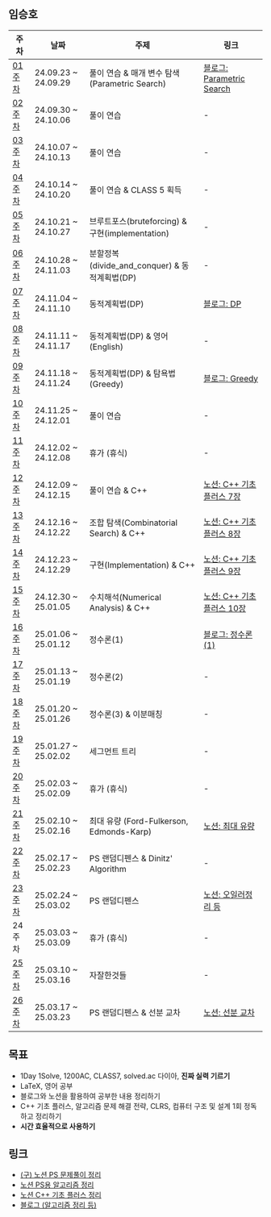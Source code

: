 ## 임승호

| 주차 | 날짜 | 주제 | 링크 |
|--|--|--|--|
| [01주차](https://github.com/pknu-wap/M-TIL/blob/main/YIM2UL2ET/Week01.md) | 24.09.23 ~ 24.09.29 | 풀이 연습 & 매개 변수 탐색 (Parametric Search) | [블로그: Parametric Search](https://yim2ul2et.github.io/posts/%EC%9D%B4%EB%B6%84%ED%83%90%EC%83%89%EA%B3%BC-%EB%A7%A4%EA%B0%9C%EB%B3%80%EC%88%98%ED%83%90%EC%83%89/) |
| [02주차](https://github.com/pknu-wap/M-TIL/blob/main/YIM2UL2ET/Week02.md) | 24.09.30 ~ 24.10.06 | 풀이 연습 | - |
| [03주차](https://github.com/pknu-wap/M-TIL/blob/main/YIM2UL2ET/Week03.md) | 24.10.07 ~ 24.10.13 | 풀이 연습 | - |
| [04주차](https://github.com/pknu-wap/M-TIL/blob/main/YIM2UL2ET/Week04.md) | 24.10.14 ~ 24.10.20 | 풀이 연습 & CLASS 5 획득 | - |
| [05주차](https://github.com/pknu-wap/M-TIL/blob/main/YIM2UL2ET/Week05.md) | 24.10.21 ~ 24.10.27 | 브루트포스(bruteforcing) & 구현(implementation) | - |
| [06주차](https://github.com/pknu-wap/M-TIL/blob/main/YIM2UL2ET/Week06.md) | 24.10.28 ~ 24.11.03 | 분할정복(divide_and_conquer) & 동적계획법(DP) | - |
| [07주차](https://github.com/pknu-wap/M-TIL/blob/main/YIM2UL2ET/Week07.md) | 24.11.04 ~ 24.11.10 | 동적계획법(DP) | [블로그: DP](https://yim2ul2et.github.io/posts/%EB%8F%99%EC%A0%81%EA%B3%84%ED%9A%8D%EB%B2%95/) |
| [08주차](https://github.com/pknu-wap/M-TIL/blob/main/YIM2UL2ET/Week08.md) | 24.11.11 ~ 24.11.17 | 동적계획법(DP) & 영어(English) | - |
| [09주차](https://github.com/pknu-wap/M-TIL/blob/main/YIM2UL2ET/Week09.md) | 24.11.18 ~ 24.11.24 | 동적계획법(DP) & 탐욕법(Greedy) | [블로그: Greedy](https://yim2ul2et.github.io/posts/%EA%B7%B8%EB%A6%AC%EB%94%94/) |
| [10주차](https://github.com/pknu-wap/M-TIL/blob/main/YIM2UL2ET/Week10.md) | 24.11.25 ~ 24.12.01 | 풀이 연습 | - |
| [11주차](https://github.com/pknu-wap/M-TIL/blob/main/YIM2UL2ET/Week11.md) | 24.12.02 ~ 24.12.08 | 휴가 (휴식) | - |
| [12주차](https://github.com/pknu-wap/M-TIL/blob/main/YIM2UL2ET/Week12.md) | 24.12.09 ~ 24.12.15 | 풀이 연습 & C++ | [노션: C++ 기초 플러스 7장](https://berry-fisher-f89.notion.site/7-C-15a326d21c2c80fd9dfed86f3fd82347?pvs=4) |
| [13주차](https://github.com/pknu-wap/M-TIL/blob/main/YIM2UL2ET/Week13.md) | 24.12.16 ~ 24.12.22 | 조합 탐색(Combinatorial Search) & C++ | [노션: C++ 기초 플러스 8장](https://berry-fisher-f89.notion.site/8-15c326d21c2c80f59d9bd6b311531a93?pvs=4) |
| [14주차](https://github.com/pknu-wap/M-TIL/blob/main/YIM2UL2ET/Week14.md) | 24.12.23 ~ 24.12.29 | 구현(Implementation) & C++ | [노션: C++ 기초 플러스 9장](https://berry-fisher-f89.notion.site/9-163326d21c2c8096b466de5f1ac36d63?pvs=4) |
| [15주차](https://github.com/pknu-wap/M-TIL/blob/main/YIM2UL2ET/Week15.md) | 24.12.30 ~ 25.01.05 | 수치해석(Numerical Analysis) & C++ | [노션: C++ 기초 플러스 10장](https://berry-fisher-f89.notion.site/10-168326d21c2c80f694fbe2663ceaaff8?pvs=4) |
| [16주차](https://github.com/pknu-wap/M-TIL/blob/main/YIM2UL2ET/Week16.md) | 25.01.06 ~ 25.01.12 | 정수론(1) | [블로그: 정수론(1)](https://yim2ul2et.github.io/posts/%EC%A0%95%EC%88%98%EB%A1%A01/) |
| [17주차](https://github.com/pknu-wap/M-TIL/blob/main/YIM2UL2ET/Week17.md) | 25.01.13 ~ 25.01.19 | 정수론(2) | - |
| [18주차](https://github.com/pknu-wap/M-TIL/blob/main/YIM2UL2ET/Week18.md) | 25.01.20 ~ 25.01.26 | 정수론(3) & 이분매칭 | - |
| [19주차](https://github.com/pknu-wap/M-TIL/blob/main/YIM2UL2ET/Week19.md) | 25.01.27 ~ 25.02.02 | 세그먼트 트리 | - |
| [20주차](https://github.com/pknu-wap/M-TIL/blob/main/YIM2UL2ET/Week20.md) | 25.02.03 ~ 25.02.09 | 휴가 (휴식) | - |
| [21주차](https://github.com/pknu-wap/M-TIL/blob/main/YIM2UL2ET/Week21.md) | 25.02.10 ~ 25.02.16 | 최대 유량 (Ford-Fulkerson, Edmonds-Karp) | [노션: 최대 유량](https://berry-fisher-f89.notion.site/Maximum-Flow-18e326d21c2c8019ba1df05f7ffd9304?pvs=4) |
| [22주차](https://github.com/pknu-wap/M-TIL/blob/main/YIM2UL2ET/Week22.md) | 25.02.17 ~ 25.02.23 | PS 랜덤디펜스 & Dinitz' Algorithm | - |
| [23주차](https://github.com/pknu-wap/M-TIL/blob/main/YIM2UL2ET/Week23.md) | 25.02.24 ~ 25.03.02 | PS 랜덤디펜스 | [노션: 오일러정리 등](https://berry-fisher-f89.notion.site/1a5326d21c2c8061b8e4e096d0ac4f93?pvs=4) |
| 24주차 | 25.03.03 ~ 25.03.09 | 휴가 (휴식) | - |
| [25주차](https://github.com/pknu-wap/M-TIL/blob/main/YIM2UL2ET/Week25.md) | 25.03.10 ~ 25.03.16 | 자잘한것들 | - |
| [26주차](https://github.com/pknu-wap/M-TIL/blob/main/YIM2UL2ET/Week26.md) | 25.03.17 ~ 25.03.23 | PS 랜덤디펜스 & 선분 교차 | [노션: 선분 교차](https://berry-fisher-f89.notion.site/Intersection-Distance-1bc326d21c2c80aa922de42c0aa85506?pvs=4) |

## 목표
- 1Day 1Solve, 1200AC, CLASS7, solved.ac 다이아, **진짜 실력 기르기**
- LaTeX, 영어 공부
- 블로그와 노션을 활용하여 공부한 내용 정리하기
- C++ 기초 플러스, 알고리즘 문제 해결 전략, CLRS, 컴퓨터 구조 및 설계 1회 정독하고 정리하기
- **시간 효율적으로 사용하기**

## 링크
- [(구) 노션 PS 문제풀이 정리](https://berry-fisher-f89.notion.site/15d326d21c2c80b1aef9ccf5b525a68b?v=c8034750b12644c7a600e4bdacb823a0&pvs=4)
- [노션 PS용 알고리즘 정리](https://berry-fisher-f89.notion.site/PS-1ac326d21c2c80c6a662f0f406e48474?pvs=4)
- [노션 C++ 기초 플러스 정리](https://berry-fisher-f89.notion.site/15d326d21c2c80c4a2c6f94521757c14?v=93ace7f076324ddb94e6430cbb4b7441&pvs=4)
- [블로그 (알고리즘 정리 등)](https://yim2ul2et.github.io/)
